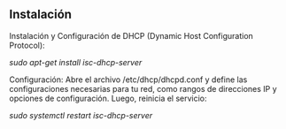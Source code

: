 ## Instalación
Instalación y Configuración de DHCP (Dynamic Host Configuration Protocol):

*sudo apt-get install isc-dhcp-server*

Configuración: Abre el archivo /etc/dhcp/dhcpd.conf y define las configuraciones necesarias para tu red, como rangos de direcciones IP y opciones de configuración. Luego, reinicia el servicio:

*sudo systemctl restart isc-dhcp-server*

